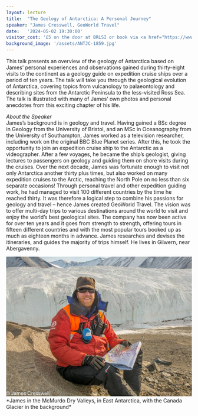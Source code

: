 ```yaml
---
layout: lecture
title:  "The Geology of Antarctica: A Personal Journey"
speaker: "James Cresswell, GeoWorld Travel"
date:   '2024-05-02 19:30:00'
visitor_cost: '£5 on the door at BRLSI or book via <a href="https://www.eventbrite.co.uk/e/the-geology-of-antarctica-a-personal-journey-tickets-880111205307">Eventbrite</a> to access on Zoom'
background_image: '/assets/ANTJC-1859.jpg'
---
```

This talk presents an overview of the geology of Antarctica based on James’ personal experiences and observations gained during thirty-eight visits to the continent as a geology guide on expedition cruise ships over a period of ten years. The talk will take you through the geological evolution of Antarctica, covering topics from vulcanology to palaeontology and describing sites from the Antarctic Peninsula to the less-visited Ross Sea. The talk is illustrated with many of James’ own photos and personal anecdotes from this exciting chapter of his life.

*About the Speaker*
<br>
James’s background is in geology and travel. Having  gained a BSc degree in Geology from the University of Bristol, and an MSc in Oceanography from the University of Southampton, James worked as a television researcher, including work on the original BBC Blue Planet series. After this, he took the opportunity to join an expedition cruise ship to the Antarctic as a videographer. After a few voyages, he became the ship’s geologist, giving lectures to passengers on geology and guiding them on shore visits during the cruises. Over the next decade, James was fortunate enough to visit not only Antarctica another thirty plus times, but also worked on many expedition cruises to the Arctic, reaching the North Pole on no less than six separate occasions! Through personal travel and other expedition guiding work, he had managed to visit 100 different countries by the time he reached thirty. It was therefore a logical step to combine his passions for geology and travel – hence James created GeoWorld Travel. The vision was to offer multi-day trips to various destinations around the world to visit and enjoy the world’s best geological sites. The company has now been active for over ten years and it goes from strength to strength, offering tours in fifteen different countries and with the most popular tours booked up as much as eighteen months in advance. James researches and devises the itineraries, and guides the majority of trips himself. He lives in Gilwern, near Abergavenny.

<img src="/assets/DSC_2067.jpg">
<br>
*James in the McMurdo Dry Valleys, in East Antarctica, with the Canada Glacier in the background*